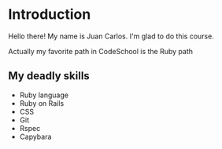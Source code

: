 # Introduction

Hello there! My name is Juan Carlos. I'm glad to do this course.

Actually my favorite path in CodeSchool is the Ruby path

## My deadly skills

* Ruby language
* Ruby on Rails
* CSS
* Git
* Rspec
* Capybara

